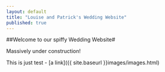 ```yaml
---
layout: default
title: "Louise and Patrick's Wedding Website"
published: true
---
```


##Welcome to our spiffy Wedding Website#

Massively under construction!
    
This is just test - [a link]({{ site.baseurl }}images/images.html)
